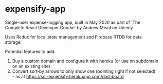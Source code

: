 # expensify-app

Single-user expense-logging app, built in May 2020 as part of 'The Complete React Developer Course' by Andrew Mead on Udemy

Uses Redux for local state management and Firebase RTDB for data storage.

Potential features to add:
1) Buy a custom domain and configure it with heroku (or use on subdomain on an existing site)
2) Convert sort-by arrows to only show one (pointing right if not selected) - as at https://scl-expensify.herokuapp.com/dashboard
